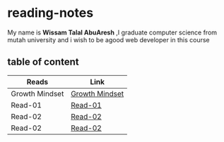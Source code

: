 # reading-notes



My name is **Wissam Talal AbuAresh** ,I graduate computer science from mutah university and i wish to be agood web developer in this course


## table of content 
Reads | Link
------------ | -------------
Growth Mindset | [Growth Mindset](Growth)
Read-01 | [Read-01](Read-01)
Read-02 | [Read-02](Read-02)
Read-02  |  [Read-02](Read-02)




 


